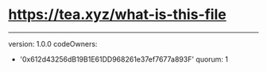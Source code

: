 # https://tea.xyz/what-is-this-file
---
version: 1.0.0
codeOwners:
  - '0x612d43256dB19B1E61DD968261e37ef7677a893F'
quorum: 1

